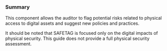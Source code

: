 
### Summary

This component allows the auditor to flag potential risks related to physical access to digital assets and suggest new policies and practices. 

It should be noted that SAFETAG is focused only on the digital impacts of physical security.  This guide does not provide a full physical security assessment.

